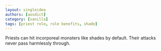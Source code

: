 ```yaml
---
layout: singleidea
authors: [aosdict]
category: [vanilla]
tags: [priest role, role benefits, shade]
---
```

Priests can hit incorporeal monsters like shades by default. Their attacks never pass harmlessly through.
